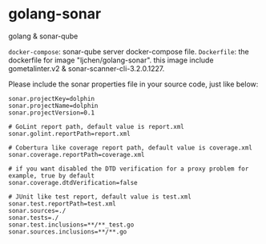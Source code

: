 # golang-sonar
golang &amp; sonar-qube

`docker-compose`: sonar-qube server docker-compose file.
`Dockerfile`: the dockerfile for image "ljchen/golang-sonar". this image include gometalinter.v2 & sonar-scanner-cli-3.2.0.1227.

Please include the sonar properties file in your source code, just like below:
```
sonar.projectKey=dolphin
sonar.projectName=dolphin
sonar.projectVersion=0.1

# GoLint report path, default value is report.xml
sonar.golint.reportPath=report.xml

# Cobertura like coverage report path, default value is coverage.xml
sonar.coverage.reportPath=coverage.xml

# if you want disabled the DTD verification for a proxy problem for example, true by default
sonar.coverage.dtdVerification=false

# JUnit like test report, default value is test.xml
sonar.test.reportPath=test.xml
sonar.sources=./
sonar.tests=./
sonar.test.inclusions=**/**_test.go
sonar.sources.inclusions=**/**.go

```


